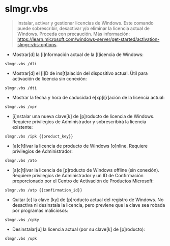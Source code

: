 # slmgr.vbs

> Instalar, activar y gestionar licencias de Windows.
> Este comando puede sobrescribir, desactivar y/o eliminar la licencia actual de Windows. Proceda con precaución.
> Más información: <https://learn.microsoft.com/windows-server/get-started/activation-slmgr-vbs-options>.

- Mostrar[d] la [i]nformación actual de la [l]icencia de Windows:

`slmgr.vbs /dli`

- Mostrar[d] el [i]D de ins[t]alación del dispositivo actual. Útil para activación de licencia sin conexión:

`slmgr.vbs /dti`

- Mostrar la fecha y hora de caducidad e[xp]i[r]ación de la licencia actual:

`slmgr.vbs /xpr`

- [i]nstalar una nueva clave[k] de [p]roducto de licencia de Windows. Requiere privilegios de Administrador y sobrescribirá la licencia existente:

`slmgr.vbs /ipk {{product_key}}`

- [a]c[t]ivar la licencia de producto de Windows [o]nline. Requiere privilegios de Administrador:

`slmgr.vbs /ato`

- [a]c[t]ivar la licencia de [p]roducto de Windows offline (sin conexión). Requiere privilegios de Administrador y un ID de Confirmación proporcionado por el Centro de Activación de Productos Microsoft:

`slmgr.vbs /atp {{confirmation_id}}`

- Quitar [c] la clave [ky] de [p]roducto actual del registro de Windows. No desactiva ni desinstala la licencia, pero previene que la clave sea robada por programas maliciosos:

`slmgr.vbs /cpky`

- Desinstalar[u] la licencia actual (por su clave[k] de [p]roducto):

`slmgr.vbs /upk`

